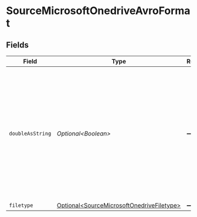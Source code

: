 # SourceMicrosoftOnedriveAvroFormat


## Fields

| Field                                                                                                                                                                                                    | Type                                                                                                                                                                                                     | Required                                                                                                                                                                                                 | Description                                                                                                                                                                                              |
| -------------------------------------------------------------------------------------------------------------------------------------------------------------------------------------------------------- | -------------------------------------------------------------------------------------------------------------------------------------------------------------------------------------------------------- | -------------------------------------------------------------------------------------------------------------------------------------------------------------------------------------------------------- | -------------------------------------------------------------------------------------------------------------------------------------------------------------------------------------------------------- |
| `doubleAsString`                                                                                                                                                                                         | *Optional\<Boolean>*                                                                                                                                                                                     | :heavy_minus_sign:                                                                                                                                                                                       | Whether to convert double fields to strings. This is recommended if you have decimal numbers with a high degree of precision because there can be a loss precision when handling floating point numbers. |
| `filetype`                                                                                                                                                                                               | [Optional\<SourceMicrosoftOnedriveFiletype>](../../models/shared/SourceMicrosoftOnedriveFiletype.md)                                                                                                     | :heavy_minus_sign:                                                                                                                                                                                       | N/A                                                                                                                                                                                                      |